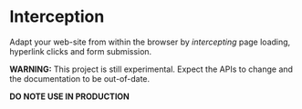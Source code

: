 Interception
============

Adapt your web-site from within the browser by *intercepting* 
page loading, hyperlink clicks and form submission.

**WARNING:** This project is still experimental. 
Expect the APIs to change and the documentation to be out-of-date.

**DO NOTE USE IN PRODUCTION**



